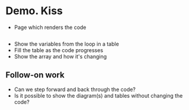 # Demo. Kiss
- Page which renders the code <pre>
- Show the variables from the loop in a table
- Fill the table as the code progresses
- Show the array and how it's changing

## Follow-on work
- Can we step forward and back through the code?
- Is it possible to show the diagram(s) and tables without changing the code?